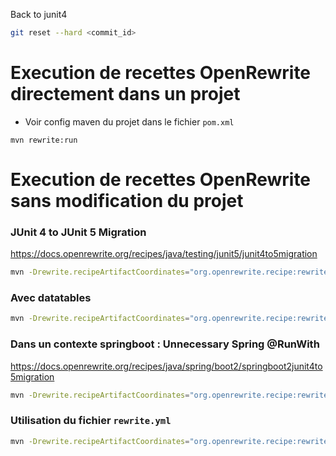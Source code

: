 Back to junit4
```bash
git reset --hard <commit_id>
```

# Execution de recettes OpenRewrite directement dans un projet
- Voir config maven du projet dans le fichier `pom.xml`
```shell
mvn rewrite:run
```

# Execution de recettes OpenRewrite sans modification du projet
### JUnit 4 to JUnit 5 Migration

https://docs.openrewrite.org/recipes/java/testing/junit5/junit4to5migration

```bash
mvn -Drewrite.recipeArtifactCoordinates="org.openrewrite.recipe:rewrite-migrate-java:3.15.0" -Drewrite.activeRecipes="org.openrewrite.java.OrderImports, org.openrewrite.java.migrate.lang.StringFormatted" org.openrewrite.maven:rewrite-maven-plugin:dryRun
```

### Avec datatables
```bash
mvn -Drewrite.recipeArtifactCoordinates="org.openrewrite.recipe:rewrite-migrate-java:3.15.0" -Drewrite.exportDatatables=true -Drewrite.activeRecipes="org.openrewrite.java.OrderImports, org.openrewrite.java.migrate.lang.StringFormatted" org.openrewrite.maven:rewrite-maven-plugin:dryRun
```

### Dans un contexte springboot : Unnecessary Spring @RunWith

https://docs.openrewrite.org/recipes/java/spring/boot2/springboot2junit4to5migration

```bash
mvn -Drewrite.recipeArtifactCoordinates="org.openrewrite.recipe:rewrite-testing-frameworks:3.14.1,org.openrewrite.recipe:rewrite-spring:6.11.1" -Drewrite.activeRecipes="org.openrewrite.java.testing.junit5.JUnit4to5Migration,org.openrewrite.java.spring.boot2.UnnecessarySpringRunWith" org.openrewrite.maven:rewrite-maven-plugin:dryRun
```

### Utilisation du fichier `rewrite.yml`
```bash
mvn -Drewrite.recipeArtifactCoordinates="org.openrewrite.recipe:rewrite-testing-frameworks:3.14.1" -Drewrite.activeRecipes=org.fredmencier.MyRecipe org.openrewrite.maven:rewrite-maven-plugin:dryRun
```